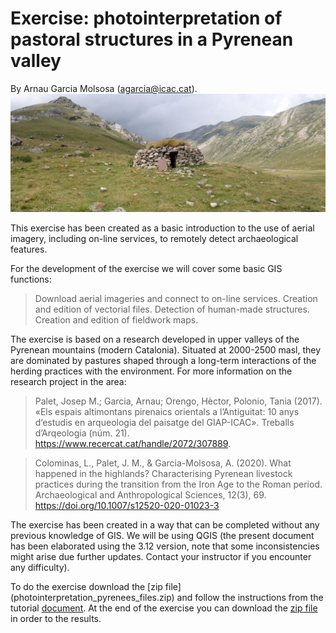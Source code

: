 # Exercise: photointerpretation of pastoral structures in a Pyrenean valley
By Arnau Garcia Molsosa (agarcia@icac.cat). 
![](P7290492.JPG)

This exercise has been created as a basic introduction to the use of aerial imagery, including on-line services, to remotely detect archaeological features. 

For the development of the exercise we will cover some basic GIS functions:
> Download aerial imageries and connect to on-line services.
> Creation and edition of vectorial files.
> Detection of human-made structures.
> Creation and edition of fieldwork maps.

The exercise is based on a research developed in upper valleys of the Pyrenean mountains (modern Catalonia). Situated at 2000-2500 masl, they are dominated by pastures shaped through a long-term interactions of the herding practices with the environment. For more information on the research project in the area:

> Palet, Josep M.; Garcia, Arnau; Orengo, Hèctor, Polonio, Tania (2017). «Els espais altimontans pirenaics orientals a l’Antiguitat: 10 anys d’estudis en arqueologia del paisatge del GIAP-ICAC». Treballs d’Arqeologia (núm. 21). <https://www.recercat.cat/handle/2072/307889>.

> Colominas, L., Palet, J. M., & Garcia-Molsosa, A. (2020). What happened in the highlands? Characterising Pyrenean livestock practices during the transition from the Iron Age to the Roman period. Archaeological and Anthropological Sciences, 12(3), 69. https://doi.org/10.1007/s12520-020-01023-3

The exercise has been created in a way that can be completed without any previous knowledge of GIS. We will be using QGIS (the present document has been elaborated using the 3.12 version, note that some inconsistencies might arise due further updates. Contact your instructor if you encounter any difficulty).

To do the exercise download the [zip file] (photointerpretation_pyrenees_files.zip) and follow the instructions from the tutorial [document](photointerpretation_pyrenees_tutorial.pdf). At the end of the exercise you can download the [zip file](photointerpretation_pyrenees_arqueorutes_files.zip) in order to the results. 
